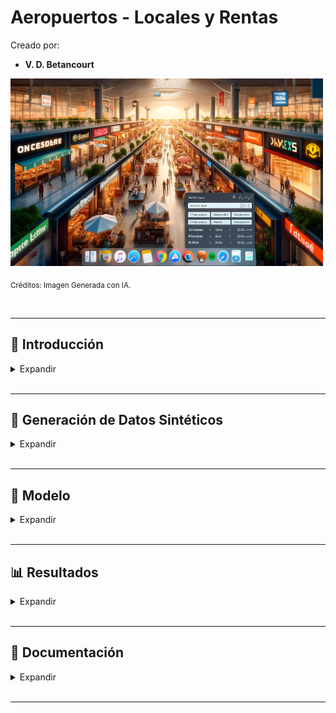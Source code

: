 # Aeropuertos - Locales y Rentas


Creado por:

*  **V. D. Betancourt**


<img src="https://github.com/vbleal/Airports/blob/main/_Aero_Rent/Imag/DE_Aero_Rent.png" width="500" height="300">

<sub>Créditos: Imagen Generada con IA.</sub>
  

<br>

---

## 📃 Introducción


<details>
<summary>Expandir </summary>

<br>

### 🎯 Objetivo



El objetivo del presente proyecto consiste en proponer un panorama general para la gestión de las **rentas de locales** en distintos aeropuertos. El análisis estará enfocado en:

* **Cantidad de Locales Rentados y No Rentados**

* **Montos por Locales Rentados**

* **Clientes Activos y Clientes con Pagos Atrasados**


Para ello, se ha creado un dataset con **datos sintéticos**. Sin embargo, puede llevarse a cabo con datos reales si es que se cuenta con ellos, siempre y cuando se respeten los campos requeridos, señalados en la Sección "**Descripción**" (se sugiere revisar el código o los datasets generados para corroborar los campos necesarios).



<br>

### 📄 Descripción

El análisis de la renta de locales en distintos aeropuertos depende totalmente de la información disponible. 

Los **datos sintéticos** que se proponen para este proyecto constan de **16 variables (columnas)**, algunas de las cuales contienen un catálogo de opciones posibles (que llamaremos **`'diccionarios'`**).


 
</details>


<br>

---
## 🧪 Generación de Datos Sintéticos

<details>
<summary>Expandir </summary>

<br>

Los datos sintéticos generados con código de Python, constan de 16 variables (columnas), que son:

* **`'fecha'`**: Son fechas mensuales desde el **`'2023-01-31'`** hasta el **`'2024-03-31'`**.

* **`'nombre_aeropuerto'`**: Se han creado nombres genéricos para 12 aeropuertos para efectos de este proyecto, con la flexibilidad de poder sustitiuirlos en cualquier momento por los nombres reales.

* **`'terminal'`**: Se asume que cada aeropuerto puede tener 2 terminales: **`'T1', 'T2'`**.

* **`'planta'`**: Se asume que cada aeropuerto tiene 2 pisos o plantas: **`'Baja', 'Alta'`**.

* **`'local_id'`**: Es un código alfanumérico que consta de 3 letras y 2 números (**'???-##'**), creado con una herramienta especializada.    
       
* **`'local_categoria'`**: Es la categoría principal de los locales, puediendo ser: 
  
  - **`'Transportes', 'Hoteles', 'Compras', 'Alimentos', 'Agencias de Turismo'`**.

* **`'local_subcateg'`**: Corresponde a las posibles subcategorías para cada categoría principal, pudiendo ser:

  - **`'Transportes': ['Taxis']`**,
    
  - **`'Hoteles': ['Hotel']`**,
    
  - **`'Compras': ['Duty free', 'Ropa, accesorios y zapatería', 'Regalos y souvenirs', 'Libros, revistas y música', 'Sorteos y pronósticos']`**,
    
  - **`'Alimentos': ['Comida empaquetada', 'Restaurante bar', 'Bares y cafeterías', 'Comida rápida', 'Cafetería']`**,
    
  - **`'Agencias de Turismo': ['Agencias de viaje', 'Guía de Turistas']`**

* **`'nombre_arrendatario'`**: Se ha creado un catálogo (diccionario) para los nombres de las empresas (arrendatarios) posibles para las diferentes subcategorias (**`'local_subcateg'`**).

* **`'telefono'`**: Es un número generado aleatoriamente que consta de 10 dígitos con el formato: **`'##-####-####'`**.      
       
* **`'horario'`**: Se ha creado un catálogo (diccionario) para los posibles horarios asignados a las diferentes subcategorias (**`'local_subcateg'`**).

* **`'monto_renta'`**: Es el monto del alquiler. Se asume que será un número aleatorio entre **`'50,000'`** y **`'150,000'`** pesos.

* **`'monto_renta_usd'`**: Es la conversión a dólares del **`'monto_renta'`** dado por **`monto_renta / tipo_cambio`**, con un 'tipo_cambio'=20, parametrizable.

* **`'deposito'`**: Se asume que se requiere pagar un mes de alquiler por adelantado como depósito de seguridad.

* **`'fecha_corte'`**: Esta es la fecha en la que se evalúa o determina el pago del alquiler del local.
       
* **`'fecha_pago'`**: Es la fecha en la que efectivamente se realiza el pago del alquiler.

* **`'monto_pago'`**: Es el monto real pagado en la fecha de pago. 
  
  - Si el pago se realiza en o antes de la fecha de corte (**`días_para_pago ≤ 0`**), el monto de pago es igual al monto del alquiler (**`'monto_renta'`**). 
  
  - Si el pago se hace después de la fecha de corte, se podría aplicar una deducción, reflejada en esta columna, posiblemente como un incentivo para el pago puntual o una penalidad por pago tardío.
 

Adicionalmente, algunas de las variables anteriores dependen de otras variables auxiliares:

* **`'dias_para_pago'`**: Esta columna indica el número de días de diferencia entre la fecha de corte y la fecha real en que se realiza el pago. Puede ser negativo, lo que significa que el pago se realizó antes de la fecha de corte, o positivo, lo que indica que el pago se realizó después de la fecha de corte.


  
</details>






<br>

---
## 🧮 Modelo

<details>
<summary>Expandir </summary>

<br>


Sólo se presenta un **Análisis Exploratorio de Datos (EDA)**, tanto a nivel mensual (último mes) como a nivel de evolución histórica (tendencias).

  
</details>






<br>

---
##  📊 Resultados

<details>
<summary>Expandir </summary>

<br>

* **Clientes Último Mes**

<img src="https://github.com/vbleal/Airports/blob/main/_Aero_Rent/Imag/Clientes_Aeropuerto_Mes.png" width="700" height="500">



<br>
<br>

* **Concentración de Clientes Último Mes**

<img src="https://github.com/vbleal/Airports/blob/main/_Aero_Rent/Imag/Concentración_Clientes.png" width="700" height="500">



<br>
<br>

* **Categorías Último Mes**

<img src="https://github.com/vbleal/Airports/blob/main/_Aero_Rent/Imag/Categorías_Mes.png" width="700" height="500">




<br>
<br>

* **Atrasos de Clientes Último Mes**

<img src="https://github.com/vbleal/Airports/blob/main/_Aero_Rent/Imag/Clientes_Atraso_Mes.png" width="500" height="300">




<br>
<br>

* **Evolución Locales Rentados Vista por Aeropuertos**

<img src="https://github.com/vbleal/Airports/blob/main/_Aero_Rent/Imag/Evolución Locales Rentados Vista por Aeropuertos.png" width="700" height="500">




<br>
<br>

* **Evolución Montos por Rentas por Aeropuertos**

<img src="https://github.com/vbleal/Airports/blob/main/_Aero_Rent/Imag/Evolución Montos por Rentas Vista por Aeropuertos.png" width="700" height="500">

  
</details>








<br>

---
## 💼 Documentación

<details>
<summary>Expandir </summary>

<br>

🐍 [Modelo Python para Datos Sintéticos y Análisis de Locales y Rentas en Aeropuertos](https://github.com/vbleal/Airports/blob/main/_Aero_Rent/Report/GH_Aeropuertos%20-%20Locales%20y%20Rentas.pdf)
  
</details>


<br>

---





